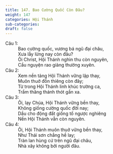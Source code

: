 ```yaml
---
title: 147. Bao Cường Quốc Còn Đâu?
weight: 147
categories: Hội Thánh
sub-categories: 
draft: false
---
```

<dl><dt>Câu 1:</dt><dd data-verse="1"> Bao cường quốc, vương bá ngũ đại châu, <br/>Xưa lẫy lừng nay còn đâu? <br/>Ôi Christ, Hội Thánh nghìn thu còn nguyên, <br/>Cầu nguyện rao giảng thường xuyên. </dd><dt>Câu 2:</dt><dd data-verse="2">Xem nền tảng Hội Thánh vững lập thay, <br/>Muôn thuở đồn thiêng còn đây; <br/>Từ trong Hội Thánh linh khúc trường ca, <br/>Trầm thăng thánh thót gần xa. </dd><dt>Câu 3:</dt><dd data-verse="3">Ôi, lạy Chúa, Hội Thánh vững bền thay, <br/>Không giống cường quốc đời nay; <br/>Dầu cho động đất giống tố ngược nghiêng <br/>Nền Hội Thánh vẫn còn nguyên. </dd><dt>Câu 4:</dt><dd data-verse="4"> Ôi, Hội Thánh muôn thuở vững bền thay, <br/>Như Thái sơn chẳng hề lay; <br/>Tràn lan hùng cứ trên ngũ đại châu, <br/>Nhà xây không bởi người đâu. </dd></dl>